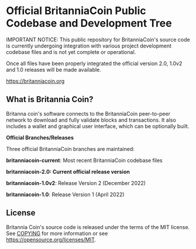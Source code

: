 Official BritanniaCoin Public Codebase and Development Tree
=====================================

IMPORTANT NOTICE: This public repository for BritanniaCoin's source code is currently undergoing integration with various project development codebase files and is not yet complete or operational.

Once all files have been properly integrated the official version 2.0, 1.0v2 and 1.0 releases will be made available.

https://britanniacoin.org

What is Britannia Coin?
---------------------

Britanna coin's software connects to the BritanniaCoin peer-to-peer network to download and fully
validate blocks and transactions. It also includes a wallet and graphical user
interface, which can be optionally built.

**Official Branches/Releases**

Three official BritanniaCoin branches are maintained:

**britanniacoin-current**: Most recent BritanniaCoin codebase files

**britanniacoin-2.0: Current official release version**

**britanniacoin-1.0v2**: Release Version 2 (December 2022)

**britanniacoin-1.0**: Release Version 1 (April 2022)



License
-------

Britannia Coin's source code is released under the terms of the MIT license. See [COPYING](COPYING) for more
information or see https://opensource.org/licenses/MIT.
